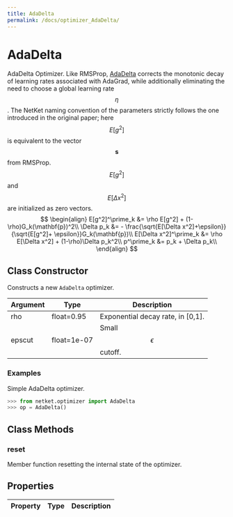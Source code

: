 ```yaml
---
title: AdaDelta
permalink: /docs/optimizer_AdaDelta/
---
```

# AdaDelta
AdaDelta Optimizer. Like RMSProp, [AdaDelta](http://arxiv.org/abs/1212.5701) corrects the monotonic decay of learning rates associated with AdaGrad, while additionally eliminating the need to choose a global learning rate $$ \eta $$. The NetKet naming convention of the parameters strictly follows the one introduced in the original paper; here $$E[g^2]$$ is equivalent to the vector $$\mathbf{s}$$ from RMSProp. $$E[g^2]$$ and $$E[\Delta x^2]$$ are initialized as zero vectors. $$ \begin{align} E[g^2]^\prime_k &= \rho E[g^2] + (1-\rho)G_k(\mathbf{p})^2\\ \Delta p_k &= - \frac{\sqrt{E[\Delta x^2]+\epsilon}}{\sqrt{E[g^2]+ \epsilon}}G_k(\mathbf{p})\\ E[\Delta x^2]^\prime_k &= \rho E[\Delta x^2] + (1-\rho)\Delta p_k^2\\ p^\prime_k &= p_k + \Delta p_k\\ \end{align} $$

## Class Constructor
Constructs a new ``AdaDelta`` optimizer.

|Argument|   Type    |           Description           |
|--------|-----------|---------------------------------|
|rho     |float=0.95 |Exponential decay rate, in [0,1].|
|epscut  |float=1e-07|Small $$\epsilon$$ cutoff.       |


### Examples
Simple AdaDelta optimizer.

```python
>>> from netket.optimizer import AdaDelta
>>> op = AdaDelta()

```



## Class Methods 
### reset
Member function resetting the internal state of the optimizer.


## Properties

|Property|Type|Description|
|--------|----|-----------|

